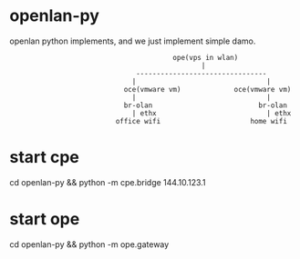 # openlan-py
openlan python implements, and we just implement simple damo. 

                                            ope(vps in wlan)
                                                   |
                                   --------------------------------
                                  |                                |
                                oce(vmware vm)             oce(vmware vm)
                                  |                                |
                                br-olan                          br-olan
                                  | ethx                           | ethx
                              office wifi                      home wifi

# start cpe
cd openlan-py && python -m cpe.bridge 144.10.123.1

# start ope
cd openlan-py &&  python -m ope.gateway
